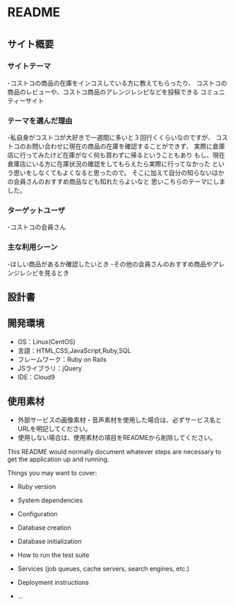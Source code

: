 # README
# <CostcoLab>

## サイト概要
### サイトテーマ
-コストコの商品の在庫をインコスしている方に教えてもらったり、
コストコの商品のレビューや、コストコ商品のアレンジレシピなどを投稿できる
コミュニティーサイト


### テーマを選んだ理由
-私自身がコストコが大好きで一週間に多いと３回行くくらいなのですが、
コストコのお問い合わせに現在の商品の在庫を確認することができず、
実際に倉庫店に行ってみたけど在庫がなく何も買わずに帰るということもあり
もし、現在倉庫店にいる方に在庫状況の確認をしてもらえたら実際に行ってなかった
という思いをしなくてもよくなると思ったので。
そこに加えて自分の知らないほかの会員さんのおすすめ商品なども知れたらよいなと
思いこちらのテーマにしました。

### ターゲットユーザ
-コストコの会員さん

### 主な利用シーン
-ほしい商品があるか確認したいとき
-その他の会員さんのおすすめ商品やアレンジレシピを見るとき

## 設計書


## 開発環境
- OS：Linux(CentOS)
- 言語：HTML,CSS,JavaScript,Ruby,SQL
- フレームワーク：Ruby on Rails
- JSライブラリ：jQuery
- IDE：Cloud9

## 使用素材
- 外部サービスの画像素材・音声素材を使用した場合は、必ずサービス名とURLを明記してください。
- 使用しない場合は、使用素材の項目をREADMEから削除してください。

This README would normally document whatever steps are necessary to get the
application up and running.

Things you may want to cover:

* Ruby version

* System dependencies

* Configuration

* Database creation

* Database initialization

* How to run the test suite

* Services (job queues, cache servers, search engines, etc.)

* Deployment instructions

* ...
